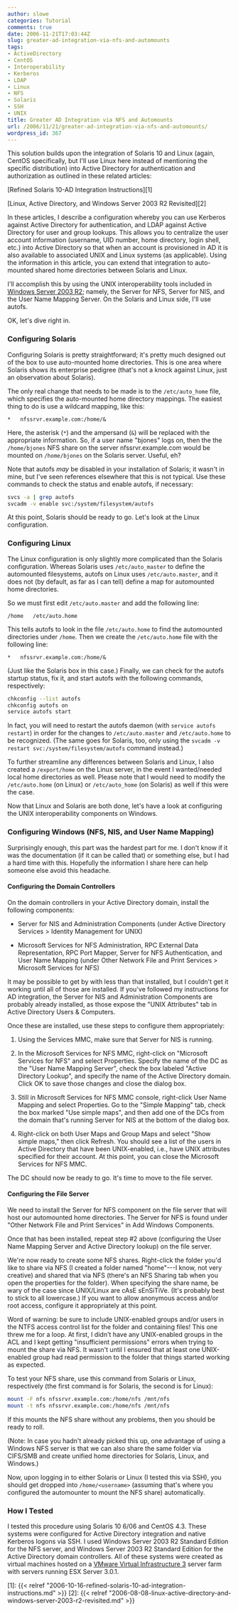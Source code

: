 ```yaml
---
author: slowe
categories: Tutorial
comments: true
date: 2006-11-21T17:03:44Z
slug: greater-ad-integration-via-nfs-and-automounts
tags:
- ActiveDirectory
- CentOS
- Interoperability
- Kerberos
- LDAP
- Linux
- NFS
- Solaris
- SSH
- UNIX
title: Greater AD Integration via NFS and Automounts
url: /2006/11/21/greater-ad-integration-via-nfs-and-automounts/
wordpress_id: 367
---
```


This solution builds upon the integration of Solaris 10 and Linux (again, CentOS specifically, but I'll use Linux here instead of mentioning the specific distribution) into Active Directory for authentication and authorization as outlined in these related articles:

[Refined Solaris 10-AD Integration Instructions][1]

[Linux, Active Directory, and Windows Server 2003 R2 Revisited][2]

In these articles, I describe a configuration whereby you can use Kerberos against Active Directory for authentication, and LDAP against Active Directory for user and group lookups. This allows you to centralize the user account information (username, UID number, home directory, login shell, etc.) into Active Directory so that when an account is provisioned in AD it is also available to associated UNIX and Linux systems (as applicable). Using the information in this article, you can extend that integration to auto-mounted shared home directories between Solaris and Linux.

I'll accomplish this by using the UNIX interoperability tools included in [Windows Server 2003 R2](http://www.microsoft.com/windowsserver/default.mspx); namely, the Server for NFS, Server for NIS, and the User Name Mapping Server. On the Solaris and Linux side, I'll use autofs.

OK, let's dive right in.

### Configuring Solaris

Configuring Solaris is pretty straightforward; it's pretty much designed out of the box to use auto-mounted home directories. This is one area where Solaris shows its enterprise pedigree (that's not a knock against Linux, just an observation about Solaris).

The only real change that needs to be made is to the `/etc/auto_home` file, which specifies the auto-mounted home directory mappings. The easiest thing to do is use a wildcard mapping, like this:

```text
*   nfssrvr.example.com:/home/&
```

Here, the asterisk (`*`) and the ampersand (`&`) will be replaced with the appropriate information. So, if a user name "bjones" logs on, then the the `/home/bjones` NFS share on the server nfssrvr.example.com would be mounted on `/home/bjones` on the Solaris server. Useful, eh?

Note that autofs _may_ be disabled in your installation of Solaris; it wasn't in mine, but I've seen references elsewhere that this is not typical. Use these commands to check the status and enable autofs, if necessary:

```bash
svcs -a | grep autofs  
svcadm -v enable svc:/system/filesystem/autofs
```

At this point, Solaris should be ready to go. Let's look at the Linux configuration.

### Configuring Linux

The Linux configuration is only slightly more complicated than the Solaris configuration. Whereas Solaris uses `/etc/auto_master` to define the automounted filesystems, autofs on Linux uses `/etc/auto.master`, and it does not (by default, as far as I can tell) define a map for automounted home directories.

So we must first edit `/etc/auto.master` and add the following line:

```text
/home   /etc/auto.home
```

This tells autofs to look in the file `/etc/auto.home` to find the automounted directories under `/home`. Then we create the `/etc/auto.home` file with the following line:

```text
*   nfssrvr.example.com:/home/&
```

(Just like the Solaris box in this case.) Finally, we can check for the autofs startup status, fix it, and start autofs with the following commands, respectively:

```bash
chkconfig --list autofs  
chkconfig autofs on  
service autofs start
```

In fact, you will need to restart the autofs daemon (with `service autofs restart`) in order for the changes to `/etc/auto.master` and `/etc/auto.home` to be recognized. (The same goes for Solaris, too, only using the `svcadm -v restart svc:/system/filesystem/autofs` command instead.)

To further streamline any differences between Solaris and Linux, I also created a `/export/home` on the Linux server, in the event I wanted/needed local home directories as well. Please note that I would need to modify the `/etc/auto.home` (on Linux) or `/etc/auto_home` (on Solaris) as well if this were the case.

Now that Linux and Solaris are both done, let's have a look at configuring the UNIX interoperability components on Windows.

### Configuring Windows (NFS, NIS, and User Name Mapping)

Surprisingly enough, this part was the hardest part for me. I don't know if it was the documentation (if it can be called that) or something else, but I had a hard time with this. Hopefully the information I share here can help someone else avoid this headache.

#### Configuring the Domain Controllers

On the domain controllers in your Active Directory domain, install the following components:

* Server for NIS and Administration Components (under Active Directory Services > Identity Management for UNIX)

* Microsoft Services for NFS Administration, RPC External Data Representation, RPC Port Mapper, Server for NFS Authentication, and User Name Mapping (under Other Network File and Print Services > Microsoft Services for NFS)

It may be possible to get by with less than that installed, but I couldn't get it working until all of those are installed. If you've followed my instructions for AD integration, the Server for NIS and Administration Components are probably already installed, as those expose the "UNIX Attributes" tab in Active Directory Users & Computers.

Once these are installed, use these steps to configure them appropriately:

1. Using the Services MMC, make sure that Server for NIS is running.

2. In the Microsoft Services for NFS MMC, right-click on "Microsoft Services for NFS" and select Properties. Specify the name of the DC as the "User Name Mapping Server", check the box labeled "Active Directory Lookup", and specify the name of the Active Directory domain. Click OK to save those changes and close the dialog box.

3. Still in Microsoft Services for NFS MMC console, right-click User Name Mapping and select Properties. Go to the "Simple Mapping" tab, check the box marked "Use simple maps", and then add one of the DCs from the domain that's running Server for NIS at the bottom of the dialog box.

4. Right-click on both User Maps and Group Maps and select "Show simple maps," then click Refresh. You should see a list of the users in Active Directory that have been UNIX-enabled, i.e., have UNIX attributes specified for their account. At this point, you can close the Microsoft Services for NFS MMC.

The DC should now be ready to go. It's time to move to the file server.

#### Configuring the File Server

We need to install the Server for NFS component on the file server that will host our automounted home directories. The Server for NFS is found under "Other Network File and Print Services" in Add Windows Components.

Once that has been installed, repeat step #2 above (configuring the User Name Mapping Server and Active Directory lookup) on the file server.

We're now ready to create some NFS shares. Right-click the folder you'd like to share via NFS (I created a folder named "home"---I know, not very creative) and shared that via NFS (there's an NFS Sharing tab when you open the properties for the folder). When specifying the share name, be wary of the case since UNIX/Linux are cAsE sEnSiTiVe. (It's probably best to stick to all lowercase.) If you want to allow anonymous access and/or root access, configure it appropriately at this point.

Word of warning: be sure to include UNIX-enabled groups and/or users in the NTFS access control list for the folder and containing files! This one threw me for a loop. At first, I didn't have any UNIX-enabled groups in the ACL and I kept getting "insufficient permissions" errors when trying to mount the share via NFS. It wasn't until I ensured that at least one UNIX-enabled group had read permission to the folder that things started working as expected.

To test your NFS share, use this command from Solaris or Linux, respectively (the first command is for Solaris, the second is for Linux):

```bash
mount -F nfs nfssrvr.example.com:/home/nfs /mnt/nfs  
mount -t nfs nfssrvr.example.com:/home/nfs /mnt/nfs
```

If this mounts the NFS share without any problems, then you should be ready to roll.

(Note: In case you hadn't already picked this up, one advantage of using a Windows NFS server is that we can also share the same folder via CIFS/SMB and create unified home directories for Solaris, Linux, and Windows.)

Now, upon logging in to either Solaris or Linux (I tested this via SSH), you should get dropped into `/home/<username>` (assuming that's where you configured the automounter to mount the NFS share) automatically.

### How I Tested

I tested this procedure using Solaris 10 6/06 and CentOS 4.3. These systems were configured for Active Directory integration and native Kerberos logons via SSH. I used Windows Server 2003 R2 Standard Edition for the NFS server, and Windows Server 2003 R2 Standard Edition for the Active Directory domain controllers. All of these systems were created as virtual machines hosted on a [VMware Virtual Infrastructure 3](http://www.vmware.com/products/vi/) server farm with servers running ESX Server 3.0.1.

[1]: {{< relref "2006-10-16-refined-solaris-10-ad-integration-instructions.md" >}}
[2]: {{< relref "2006-08-08-linux-active-directory-and-windows-server-2003-r2-revisited.md" >}}
